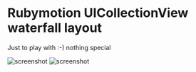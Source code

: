 # Rubymotion UICollectionView waterfall layout

Just to play with :-)
nothing special

![screenshot](https://github.com/seanlilmateus/WaterfallView/blob/master/screenshot.PNG?raw=true "Screenshot")
![screenshot](https://github.com/seanlilmateus/WaterfallView/blob/master/screenshot2.PNG?raw=true "Screenshot 2")